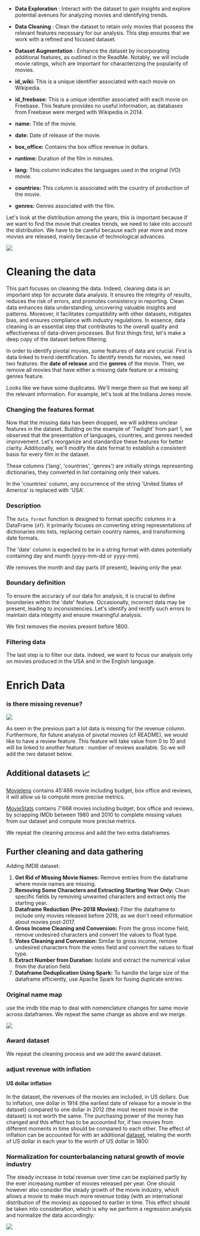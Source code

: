 - **Data Exploration** : Interact with the dataset to gain insights and explore potential avenues for analyzing movies and identifying trends.

- **Data Cleaning** : Clean the dataset to retain only movies that possess the relevant features necessary for our analysis. This step ensures that we work with a refined and focused dataset.

- **Dataset Augmentation** : Enhance the dataset by incorporating additional features, as outlined in the ReadMe. Notably, we will include movie ratings, which are important for characterizing the popularity of movies.


- **id_wiki:** This is a unique identifier associated with each movie on Wikipedia.

- **id_freebase:** This is a unique identifier associated with each movie on Freebase. This feature provides no useful information, as databases from Freebase were merged with Wikipedia in 2014.

- **name:** Title of the movie.

- **date:** Date of release of the movie.

- **box_office:** Contains the box office revenue in dollars.

- **runtime:** Duration of the film in minutes.

- **lang:** This column indicates the languages used in the original (VO) movie.

- **countries:** This column is associated with the country of production of the movie.

- **genres:** Genres associated with the film.

Let's look at the distribution among the years; this is important because if we want to find the movie that creates trends, we need to take into account the distribution. We have to be careful because each year more and more movies are released, mainly because of technological advances. 

<img src="data_graphs/release_years_world_vs_usa.png.png">


#  Cleaning the data

This part focuses on cleaning the data. Indeed, cleaning data is an important step for accurate data analysis. It ensures the integrity of results, reduces the risk of errors, and promotes consistency in reporting. Clean data enhances data understanding, uncovering valuable insights and patterns. Moreover, it facilitates compatibility with other datasets, mitigates bias, and ensures compliance with industry regulations. In essence, data cleaning is an essential step that contributes to the overall quality and effectiveness of data-driven processes. But first things first, let's make a deep copy of the dataset before filtering.

In order to identify pivotal movies, some features of data are crucial. First is data linked to trend identification. To identify trends for movies, we need two features: the **date of release** and the **genres** of the movie. Then, we remove all movies that have either a missing date feature or a missing genres feature.

Looks like we have some duplicates. We'll merge them so that we keep all the relevant information. For example, let's look at the Indiana Jones movie.

### Changing the features format

Now that the missing data has been dropped, we will address unclear features in the dataset. Building on the example of 'Twilight' from part 1, we observed that the presentation of languages, countries, and genres needed improvement. Let's reorganize and standardize these features for better clarity. Additionally, we'll modify the date format to establish a consistent basis for every film in the dataset.

These columns ('lang', 'countries', 'genres') are initially strings representing dictionaries, they converted in list containing only their values.

In the 'countries' column, any occurrence of the string 'United States of America' is replaced with 'USA'.

### Description
The `data_format` function is designed to format specific columns in a DataFrame (`df`). It primarily focuses on converting string representations of dictionaries into lists, replacing certain country names, and transforming date formats.

The 'date' column is expected to be in a string format with dates potentially containing day and month (yyyy-mm-dd or yyyy-mm).

We removes the month and day parts (if present), leaving only the year. 

### Boundary definition

To ensure the accuracy of our data for analysis, it is crucial to define boundaries within the 'date' feature. Occasionally, incorrect data may be present, leading to inconsistencies. Let's identify and rectify such errors to maintain data integrity and ensure meaningful analysis.

We first removes the movies present before 1800. 

### Filtering data

The last step is to filter our data. Indeed, we want to focus our analysis only on movies produced in the USA and in the English language.

#  Enrich Data

### is there missing revenue? 

<img src="data_graphs/missing_revenue_over_the_years.png">

As seen in the previous part a lot data is missing for the revenue column. Furthermore, for future analysis of pivotal movies (cf README), we would like to have a review feature. This feature will take value from 0 to 10 and will be linked to another feature : number of reviews available. So we will add the two dataset below. 


## Additional datasets 📈
[Movielens](https://grouplens.org/datasets/movielens/) contains 45'466 movie including budget, box office and reviews, it will allow us to compute more precise metrics.

[MovieStats](https://github.com/danielgrijalva/movie-stats) contains 7'668 movies including budget, box office and reviews, by scrapping IMDb between 1980 and 2010 to complete missing values from our dataset and compute more precise metrics.

We repeat the cleaning process and add the two extra dataframes. 

## Further cleaning and data gathering

Adding IMDB dataset: 

1. **Get Rid of Missing Movie Names:** Remove entries from the dataframe where movie names are missing.
2. **Removing Some Characters and Extracting Starting Year Only:** Clean specific fields by removing unwanted characters and extract only the starting year.
3. **Dataframe Reduction (Pre-2018 Movies):** Filter the dataframe to include only movies released before 2018, as we don't need information about movies post-2017.
4. **Gross Income Cleaning and Conversion:** From the gross income field, remove undesired characters and convert the values to float type.
5. **Votes Cleaning and Conversion:** Similar to gross income, remove undesired characters from the votes field and convert the values to float type.
6. **Extract Number from Duration:** Isolate and extract the numerical value from the duration field.
7. **Dataframe Deduplication Using Spark:** To handle the large size of the dataframe efficiently, use Apache Spark for fusing duplicate entries.

### Original name map
use the imdb title map to deal with  nomenclature changes for same movie across dataframes.
We repeat the same change as above and we merge.

<img src="data_graphs/normalised_data.png">

### Award dataset

We repeat the cleaning process and we add the award dataset. 

### adjust revenue with inflation 

#### US dollar inflation
In the dataset, the revenues of the movies are included, in US dollars. Due to inflation, one dollar in 1914 (the earliest date of release for a movie in the dataset) compared to one dollar in 2012 (the most recent movie in the dataset) is not worth the same. The purchasing power of the money has changed and this effect has to be accounted for, if two movies from different moments in time should be compared to each other. The effect of inflation can be accounted for with an additional [dataset](https://www.officialdata.org/us/inflation/1800?amount=1#buying-power), relating the worth of US dollar in each year to the worth of US dollar in 1800:

### Normalization for counterbalancing natural growth of movie industry

The steady increase in total revenue over time can be explained partly by the ever increasing number of movies released per year. One should however also consider the steady growth of the movie industry, which allows a movie to make much more revenue today (with an international distribution of the movies) as opposed to earlier in time. This effect should be taken into consideration, which is why we perform a regression analysis and normalize the data accordingly:

<img src="data_graphs/normalised_data.png">